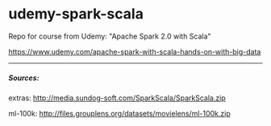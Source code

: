 # udemy-spark-scala
Repo for course from Udemy: "Apache Spark 2.0 with Scala"

https://www.udemy.com/apache-spark-with-scala-hands-on-with-big-data

---

##### Sources:

extras: http://media.sundog-soft.com/SparkScala/SparkScala.zip

ml-100k: http://files.grouplens.org/datasets/movielens/ml-100k.zip
